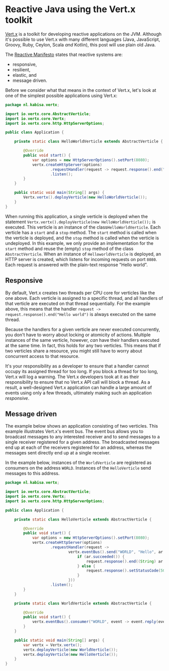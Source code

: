 # Reactive Java using the Vert.x toolkit

[Vert.x](https://vertx.io/) is a toolkit for developing reactive applications on the JVM.
Although it's possible to use Vert.x with many different languages (Java, JavaScript, Groovy, Ruby, Ceylon, Scala *and* Kotlin), this post will use plain old Java.

The [Reactive Manifesto](https://www.reactivemanifesto.org/) states that reactive systems are:
* responsive,
* resilient,
* elastic, and
* message driven.

Before we consider what that means in the context of Vert.x, let's look at one of the simplest possible applications using Vert.x:

```java
package nl.kabisa.vertx;

import io.vertx.core.AbstractVerticle;
import io.vertx.core.Vertx;
import io.vertx.core.http.HttpServerOptions;

public class Application {

    private static class HelloWorldVerticle extends AbstractVerticle {

        @Override
        public void start() {
            var options = new HttpServerOptions().setPort(8080);
            vertx.createHttpServer(options)
                    .requestHandler(request -> request.response().end("Hello world"))
                    .listen();
        }
    }

    public static void main(String[] args) {
        Vertx.vertx().deployVerticle(new HelloWorldVerticle());
    }
}
```

When running this application, a single verticle is deployed when the statement `Vertx.vertx().deployVerticle(new HelloWorldVerticle());` is executed.
This verticle is an instance of the class`HelloWorldVerticle`.
Each verticle has a `start` and a `stop` method.
The `start` method is called when the verticle is deployed,
and the `stop` method is called when the verticle is undeployed.
In this example, we only provide an implementation for the `start` method and reuse the (empty) `stop` method of the class `AbstractVerticle`.
When an instance of `HelloworldVerticle` is deployed, an HTTP server is created, which listens for incoming requests on port `8080`.
Each request is answered with the plain-text response "Hello world".

## Responsive

By default, Vert.x creates two threads per CPU core for verticles like the one above.
Each verticle is assigned to a specific thread, and all handlers of that verticle are executed on that thread sequentially.
For the example above, this means that the handler `request -> request.response().end("Hello world")` is always executed on the same thread.
 
Because the handlers for a given verticle are never executed concurrently, you don't have to worry about locking or atomicity of actions.
Multiple instances of the same verticle, however, *can* have their handlers executed at the same time.
In fact, this holds for any two verticles.
This means that if two verticles share a resource, you might still have to worry about concurrent access to that resource.

It's your responsibility as a developer to ensure that a handler cannot occupy its assigned thread for too long.
If you block a thread for too long, Vert.x will log a warning.
The Vert.x developers took at it as their responsibility to ensure that no Vert.x API call will block a thread.
As a result, a well-designed Vert.x application can handle a large amount of events using only a few threads,
ultimately making such an application *responsive*.

## Message driven

The example below shows an application consisting of two verticles.
This example illustrates Vert.x's event bus.
The event bus allows you to broadcast messages to any interested receiver and to send messages to a single receiver registered for a given address.
The broadcasted messages end up at each of the receivers registered for an address,
whereas the messages sent directly end up at a single receiver.

In the example below, instances of the `WorldVerticle` are registered as consumers on the address `WORLD`.
Instances of the `HelloVerticle` send messages to this address.

```java
package nl.kabisa.vertx;

import io.vertx.core.AbstractVerticle;
import io.vertx.core.Vertx;
import io.vertx.core.http.HttpServerOptions;

public class Application {

    private static class HelloVerticle extends AbstractVerticle {

        @Override
        public void start() {
            var options = new HttpServerOptions().setPort(8080);
            vertx.createHttpServer(options)
                    .requestHandler(request ->
                            vertx.eventBus().send("WORLD", "Hello", ar -> {
                                if (ar.succeeded()) {
                                    request.response().end((String) ar.result().body());
                                } else {
                                    request.response().setStatusCode(500).end(ar.cause().getMessage());
                                }
                            }))
                    .listen();
        }
    }

    private static class WorldVerticle extends AbstractVerticle {

        @Override
        public void start() {
            vertx.eventBus().consumer("WORLD", event -> event.reply(event.body() + " world"));
        }
    }

    public static void main(String[] args) {
        var vertx = Vertx.vertx();
        vertx.deployVerticle(new WorldVerticle());
        vertx.deployVerticle(new HelloVerticle());
    }
}
```
